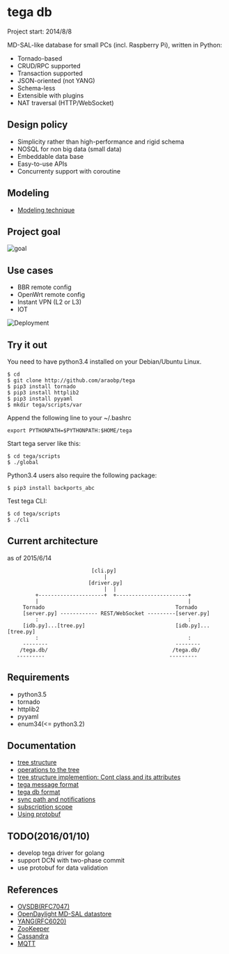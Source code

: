 tega db
=======

Project start: 2014/8/8

MD-SAL-like database for small PCs (incl. Raspberry Pi), written in Python:
- Tornado-based
- CRUD/RPC supported
- Transaction supported
- JSON-oriented (not YANG)
- Schema-less
- Extensible with plugins
- NAT traversal (HTTP/WebSocket)

Design policy
-------------
- Simplicity rather than high-performance and rigid schema
- NOSQL for non big data (small data)
- Embeddable data base
- Easy-to-use APIs
- Concurrenty support with coroutine

Modeling
--------
- [Modeling technique](./doc/modeling.md)

Project goal
------------
![goal](https://docs.google.com/drawings/d/1CVeMUwvrKnbgvjriW0ftwnIMtjiMDlDMCEN0tPTSujs/pub?w=640&h=480)

Use cases
---------
- BBR remote config
- OpenWrt remote config
- Instant VPN (L2 or L3)
- IOT

![Deployment](https://docs.google.com/drawings/d/16z8YFQztsGXWacq8fWyVzs85UTjZqllIs-hGGwav9GY/pub?w=640&h=480)

Try it out
----------
You need to have python3.4 installed on your Debian/Ubuntu Linux.

```
$ cd
$ git clone http://github.com/araobp/tega
$ pip3 install tornado
$ pip3 install httplib2
$ pip3 install pyyaml
$ mkdir tega/scripts/var
```

Append the following line to your ~/.bashrc
```
export PYTHONPATH=$PYTHONPATH:$HOME/tega
```

Start tega server like this:
```
$ cd tega/scripts
$ ./global
```

Python3.4 users also require the following package:
```
$ pip3 install backports_abc
```

Test tega CLI:
```
$ cd tega/scripts
$ ./cli
```


Current architecture
--------------------
as of 2015/6/14
```
                           [cli.py]
                               |
                          [driver.py]
                               |  |
         +---------------------+  +-----------------------+
         |                                                |
     Tornado                                          Tornado 
     [server.py] ------------ REST/WebSocket ---------[server.py]
         :                                                : 
     [idb.py]...[tree.py]                             [idb.py]...[tree.py]
         :                                                :
     --------                                         --------
    /tega.db/                                        /tega.db/
   ---------                                        ---------
```
Requirements
------------
- python3.5
- tornado
- httplib2
- pyyaml
- enum34(<= python3.2)

Documentation
-------------
- [tree structure](./doc/tree.png)
- [operations to the tree](https://docs.google.com/drawings/d/1KOUuiQcosYpfEi4HyF7BYsiiSEW_2rJsZKy9xIPuIZQ/pub?w=960&h=720)
- [tree structure implemention: Cont class and its attributes](./doc/attributes.md)
- [tega message format](./doc/message-format.md)
- [tega db format](./doc/tega-db-format.md)
- [sync path and notifications](./doc/sync_path_and_notifications.md)
- [subscription scope](./doc/subscription_scope.md)
- [Using protobuf](./doc/protobuf.md)

TODO(2016/01/10)
----
- develop tega driver for golang
- support DCN with two-phase commit
- use protobuf for data validation

References
----------
* [OVSDB(RFC7047)](https://tools.ietf.org/html/rfc7047)
* [OpenDaylight MD-SAL datastore](https://wiki.opendaylight.org/view/OpenDaylight_Controller:MD-SAL:Architecture:DOM_DataStore) 
* [YANG(RFC6020)](https://tools.ietf.org/html/rfc6020)
* [ZooKeeper](https://www.usenix.org/legacy/event/atc10/tech/full_papers/Hunt.pdf)
* [Cassandra](http://wiki.apache.org/cassandra/ArticlesAndPresentations)
* [MQTT](http://mqtt.org/)
